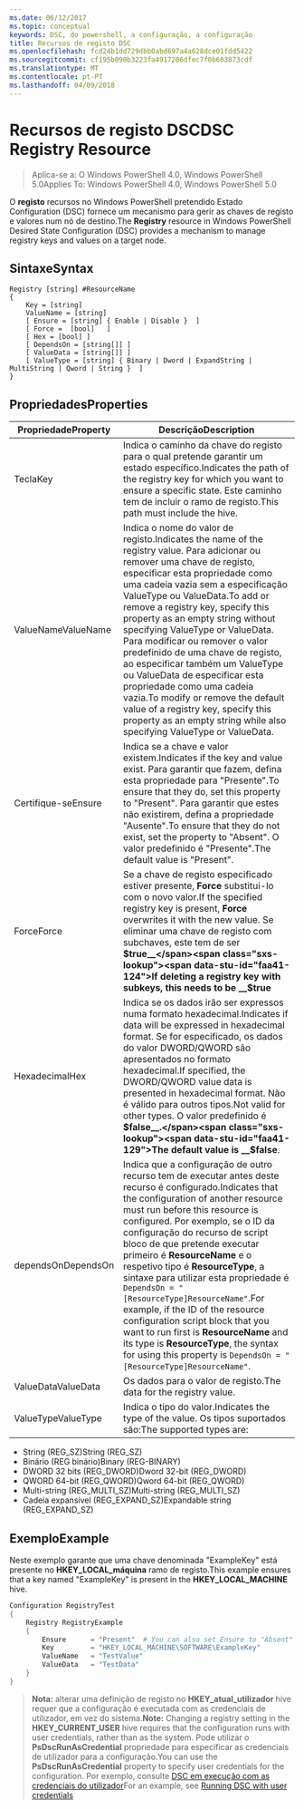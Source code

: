 ```yaml
---
ms.date: 06/12/2017
ms.topic: conceptual
keywords: DSC, do powershell, a configuração, a configuração
title: Recursos de registo DSC
ms.openlocfilehash: fcd24b1dd729dbb0abd697a4a628dce01fdd5422
ms.sourcegitcommit: cf195b090b3223fa4917206dfec7f0b603873cdf
ms.translationtype: MT
ms.contentlocale: pt-PT
ms.lasthandoff: 04/09/2018
---
```

# <a name="dsc-registry-resource"></a><span data-ttu-id="faa41-103">Recursos de registo DSC</span><span class="sxs-lookup"><span data-stu-id="faa41-103">DSC Registry Resource</span></span>

> <span data-ttu-id="faa41-104">Aplica-se a: O Windows PowerShell 4.0, Windows PowerShell 5.0</span><span class="sxs-lookup"><span data-stu-id="faa41-104">Applies To: Windows PowerShell 4.0, Windows PowerShell 5.0</span></span>

<span data-ttu-id="faa41-105">O **registo** recursos no Windows PowerShell pretendido Estado Configuration (DSC) fornece um mecanismo para gerir as chaves de registo e valores num nó de destino.</span><span class="sxs-lookup"><span data-stu-id="faa41-105">The **Registry** resource in Windows PowerShell Desired State Configuration (DSC) provides a mechanism to manage registry keys and values on a target node.</span></span>

## <a name="syntax"></a><span data-ttu-id="faa41-106">Sintaxe</span><span class="sxs-lookup"><span data-stu-id="faa41-106">Syntax</span></span>

```
Registry [string] #ResourceName
{
    Key = [string]
    ValueName = [string]
    [ Ensure = [string] { Enable | Disable }  ]
    [ Force =  [bool]   ]
    [ Hex = [bool] ]
    [ DependsOn = [string[]] ]
    [ ValueData = [string[]] ]
    [ ValueType = [string] { Binary | Dword | ExpandString | MultiString | Qword | String }  ]
}
```

## <a name="properties"></a><span data-ttu-id="faa41-107">Propriedades</span><span class="sxs-lookup"><span data-stu-id="faa41-107">Properties</span></span>
|  <span data-ttu-id="faa41-108">Propriedade</span><span class="sxs-lookup"><span data-stu-id="faa41-108">Property</span></span>  |  <span data-ttu-id="faa41-109">Descrição</span><span class="sxs-lookup"><span data-stu-id="faa41-109">Description</span></span>   |
|---|---|
| <span data-ttu-id="faa41-110">Tecla</span><span class="sxs-lookup"><span data-stu-id="faa41-110">Key</span></span>| <span data-ttu-id="faa41-111">Indica o caminho da chave do registo para o qual pretende garantir um estado específico.</span><span class="sxs-lookup"><span data-stu-id="faa41-111">Indicates the path of the registry key for which you want to ensure a specific state.</span></span> <span data-ttu-id="faa41-112">Este caminho tem de incluir o ramo de registo.</span><span class="sxs-lookup"><span data-stu-id="faa41-112">This path must include the hive.</span></span>|
| <span data-ttu-id="faa41-113">ValueName</span><span class="sxs-lookup"><span data-stu-id="faa41-113">ValueName</span></span>| <span data-ttu-id="faa41-114">Indica o nome do valor de registo.</span><span class="sxs-lookup"><span data-stu-id="faa41-114">Indicates the name of the registry value.</span></span> <span data-ttu-id="faa41-115">Para adicionar ou remover uma chave de registo, especificar esta propriedade como uma cadeia vazia sem a especificação ValueType ou ValueData.</span><span class="sxs-lookup"><span data-stu-id="faa41-115">To add or remove a registry key, specify this property as an empty string without specifying ValueType or ValueData.</span></span> <span data-ttu-id="faa41-116">Para modificar ou remover o valor predefinido de uma chave de registo, ao especificar também um ValueType ou ValueData de especificar esta propriedade como uma cadeia vazia.</span><span class="sxs-lookup"><span data-stu-id="faa41-116">To modify or remove the default value of a registry key, specify this property as an empty string while also specifying ValueType or ValueData.</span></span>|
| <span data-ttu-id="faa41-117">Certifique-se</span><span class="sxs-lookup"><span data-stu-id="faa41-117">Ensure</span></span>| <span data-ttu-id="faa41-118">Indica se a chave e valor existem.</span><span class="sxs-lookup"><span data-stu-id="faa41-118">Indicates if the key and value exist.</span></span> <span data-ttu-id="faa41-119">Para garantir que fazem, defina esta propriedade para "Presente".</span><span class="sxs-lookup"><span data-stu-id="faa41-119">To ensure that they do, set this property to "Present".</span></span> <span data-ttu-id="faa41-120">Para garantir que estes não existirem, defina a propriedade "Ausente".</span><span class="sxs-lookup"><span data-stu-id="faa41-120">To ensure that they do not exist, set the property to "Absent".</span></span> <span data-ttu-id="faa41-121">O valor predefinido é "Presente".</span><span class="sxs-lookup"><span data-stu-id="faa41-121">The default value is "Present".</span></span>|
| <span data-ttu-id="faa41-122">Force</span><span class="sxs-lookup"><span data-stu-id="faa41-122">Force</span></span>| <span data-ttu-id="faa41-123">Se a chave de registo especificado estiver presente, __Force__ substitui-lo com o novo valor.</span><span class="sxs-lookup"><span data-stu-id="faa41-123">If the specified registry key is present, __Force__ overwrites it with the new value.</span></span> <span data-ttu-id="faa41-124">Se eliminar uma chave de registo com subchaves, este tem de ser __$true__</span><span class="sxs-lookup"><span data-stu-id="faa41-124">If deleting a registry key with subkeys, this needs to be __$true__</span></span>|
| <span data-ttu-id="faa41-125">Hexadecimal</span><span class="sxs-lookup"><span data-stu-id="faa41-125">Hex</span></span>| <span data-ttu-id="faa41-126">Indica se os dados irão ser expressos numa formato hexadecimal.</span><span class="sxs-lookup"><span data-stu-id="faa41-126">Indicates if data will be expressed in hexadecimal format.</span></span> <span data-ttu-id="faa41-127">Se for especificado, os dados do valor DWORD/QWORD são apresentados no formato hexadecimal.</span><span class="sxs-lookup"><span data-stu-id="faa41-127">If specified, the DWORD/QWORD value data is presented in hexadecimal format.</span></span> <span data-ttu-id="faa41-128">Não é válido para outros tipos.</span><span class="sxs-lookup"><span data-stu-id="faa41-128">Not valid for other types.</span></span> <span data-ttu-id="faa41-129">O valor predefinido é __$false__.</span><span class="sxs-lookup"><span data-stu-id="faa41-129">The default value is __$false__.</span></span>|
| <span data-ttu-id="faa41-130">dependsOn</span><span class="sxs-lookup"><span data-stu-id="faa41-130">DependsOn</span></span>| <span data-ttu-id="faa41-131">Indica que a configuração de outro recurso tem de executar antes deste recurso é configurado.</span><span class="sxs-lookup"><span data-stu-id="faa41-131">Indicates that the configuration of another resource must run before this resource is configured.</span></span> <span data-ttu-id="faa41-132">Por exemplo, se o ID da configuração do recurso de script bloco de que pretende executar primeiro é __ResourceName__ e o respetivo tipo é __ResourceType__, a sintaxe para utilizar esta propriedade é `DependsOn = "[ResourceType]ResourceName"`.</span><span class="sxs-lookup"><span data-stu-id="faa41-132">For example, if the ID of the resource configuration script block that you want to run first is __ResourceName__ and its type is __ResourceType__, the syntax for using this property is `DependsOn = "[ResourceType]ResourceName"`.</span></span>|
| <span data-ttu-id="faa41-133">ValueData</span><span class="sxs-lookup"><span data-stu-id="faa41-133">ValueData</span></span>| <span data-ttu-id="faa41-134">Os dados para o valor de registo.</span><span class="sxs-lookup"><span data-stu-id="faa41-134">The data for the registry value.</span></span>|
| <span data-ttu-id="faa41-135">ValueType</span><span class="sxs-lookup"><span data-stu-id="faa41-135">ValueType</span></span>| <span data-ttu-id="faa41-136">Indica o tipo do valor.</span><span class="sxs-lookup"><span data-stu-id="faa41-136">Indicates the type of the value.</span></span> <span data-ttu-id="faa41-137">Os tipos suportados são:</span><span class="sxs-lookup"><span data-stu-id="faa41-137">The supported types are:</span></span>
<ul><li><span data-ttu-id="faa41-138">String (REG_SZ)</span><span class="sxs-lookup"><span data-stu-id="faa41-138">String (REG_SZ)</span></span></li>


<li><span data-ttu-id="faa41-139">Binário (REG binário)</span><span class="sxs-lookup"><span data-stu-id="faa41-139">Binary (REG-BINARY)</span></span></li>


<li><span data-ttu-id="faa41-140">DWORD 32 bits (REG_DWORD)</span><span class="sxs-lookup"><span data-stu-id="faa41-140">Dword 32-bit (REG_DWORD)</span></span></li>


<li><span data-ttu-id="faa41-141">QWORD 64-bit (REG_QWORD)</span><span class="sxs-lookup"><span data-stu-id="faa41-141">Qword 64-bit (REG_QWORD)</span></span></li>


<li><span data-ttu-id="faa41-142">Multi-string (REG_MULTI_SZ)</span><span class="sxs-lookup"><span data-stu-id="faa41-142">Multi-string (REG_MULTI_SZ)</span></span></li>


<li><span data-ttu-id="faa41-143">Cadeia expansível (REG_EXPAND_SZ)</span><span class="sxs-lookup"><span data-stu-id="faa41-143">Expandable string (REG_EXPAND_SZ)</span></span></li></ul>

## <a name="example"></a><span data-ttu-id="faa41-144">Exemplo</span><span class="sxs-lookup"><span data-stu-id="faa41-144">Example</span></span>
<span data-ttu-id="faa41-145">Neste exemplo garante que uma chave denominada "ExampleKey" está presente no **HKEY\_LOCAL\_máquina** ramo de registo.</span><span class="sxs-lookup"><span data-stu-id="faa41-145">This example ensures that a key named "ExampleKey" is present in the **HKEY\_LOCAL\_MACHINE** hive.</span></span>
```powershell
Configuration RegistryTest
{
    Registry RegistryExample
    {
        Ensure      = "Present"  # You can also set Ensure to "Absent"
        Key         = "HKEY_LOCAL_MACHINE\SOFTWARE\ExampleKey"
        ValueName   = "TestValue"
        ValueData   = "TestData"
    }
}
```

><span data-ttu-id="faa41-146">**Nota:** alterar uma definição de registo no **HKEY\_atual\_utilizador** hive requer que a configuração é executada com as credenciais de utilizador, em vez do sistema.</span><span class="sxs-lookup"><span data-stu-id="faa41-146">**Note:** Changing a registry setting in the **HKEY\_CURRENT\_USER** hive requires that the configuration runs with user credentials, rather than as the system.</span></span>
><span data-ttu-id="faa41-147">Pode utilizar o **PsDscRunAsCredential** propriedade para especificar as credenciais de utilizador para a configuração.</span><span class="sxs-lookup"><span data-stu-id="faa41-147">You can use the **PsDscRunAsCredential** property to specify user credentials for the configuration.</span></span> <span data-ttu-id="faa41-148">Por exemplo, consulte [DSC em execução com as credenciais do utilizador](runAsUser.md)</span><span class="sxs-lookup"><span data-stu-id="faa41-148">For an example, see [Running DSC with user credentials](runAsUser.md)</span></span>